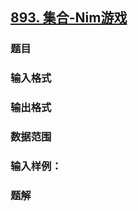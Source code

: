 ## [893. 集合-Nim游戏](https://www.acwing.com/problem/content/895/)

### 题目

### 输入格式

### 输出格式

### 数据范围

### 输入样例：



### 题解

